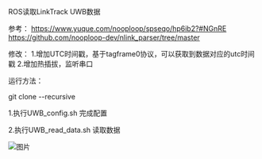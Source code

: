 
ROS读取LinkTrack UWB数据

参考：
https://www.yuque.com/nooploop/spseqo/hp6ib2?#NGnRE
https://github.com/nooploop-dev/nlink_parser/tree/master

修改：
1.增加UTC时间戳，基于tagframe0协议，可以获取到数据对应的utc时间戳
2.增加热插拔，监听串口

运行方法：

git clone <URL> --recursive

1.执行UWB_config.sh 完成配置

2.执行UWB_read_data.sh 读取数据

![图片](https://github.com/user-attachments/assets/77b7a725-3a3d-4129-b153-ba8d8a1fb7b4)
